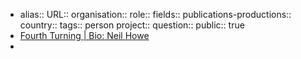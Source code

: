 - alias::
  URL::
  organisation::
  role::
  fields::
  publications-productions:: 
  country::
  tags:: person
  project::
  question::
  public:: true
- [Fourth Turning | Bio: Neil Howe](https://www.fourthturning.com/bio.html)
-